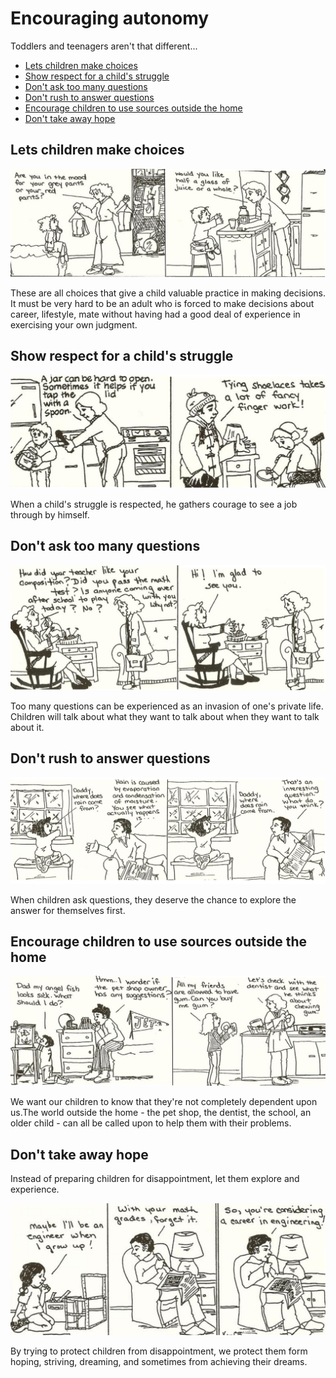 # Encouraging autonomy

Toddlers and teenagers aren't that different...

- [Lets children make choices]()
- [Show respect for a child's struggle]()
- [Don't ask too many questions]()
- [Don't rush to answer questions]()
- [Encourage children to use sources outside the home]()
- [Don't take away hope]()

## Lets children make choices

![give choices](img/choice.png)

These are all choices that give a child valuable practice in making decisions. It must be very hard to be an adult who is forced to make decisions about career, lifestyle, mate without having had a good deal of experience in exercising your own judgment.

## Show respect for a child's struggle

![show respect](img/respect.png)

When a child's struggle is respected, he gathers courage to see a job through by himself.

## Don't ask too many questions

![don't ask many questions](img/questions.png)

Too many questions can be experienced as an invasion of one's private life. Children will talk about what they want to talk about when they want to talk about it.

## Don't rush to answer questions

![don't rush with answers](img/answers.png)

When children ask questions, they deserve the chance to explore the answer for themselves first.

## Encourage children to use sources outside the home

![encourage outsource](img/outsource.png)

We want our children to know that they're not completely dependent upon us.The world outside the home - the pet shop, the dentist, the school, an older child - can all be called upon to help them with their problems.

## Don't take away hope

Instead of preparing children for disappointment, let them explore and experience.

![give hope](img/hope.png)

By trying to protect children from disappointment, we protect them form hoping, striving, dreaming, and sometimes from achieving their dreams.
